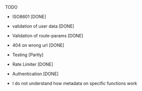 TODO

* ISO8601 [DONE]
* validation of user data [DONE]
* Validation of route-params [DONE]
* 404 on wrong url [DONE]
* Testing [Partly]
* Rate Limiter [DONE]
* Authentication [DONE]


* I do not understand how metadata on specific functions work